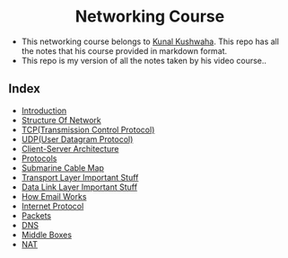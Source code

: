 <div align=center>
  <h1>Networking Course</h1>
</div>

- This networking course belongs to [Kunal Kushwaha](https://github.com/kunal-kushwaha). This repo has all the notes that his course provided in markdown format.
- This repo is my version of all the notes taken by his video course..


## Index

- [Introduction](./Introduction.md)
- [Structure Of Network](./Structure-Of-Network.md)
- [TCP(Transmission Control Protocol)](./TCP.md)
- [UDP(User Datagram Protocol)](./UDP.md)
- [Client-Server Architecture](./Client-Server-Architecture.md)
- [Protocols](./Protocols.md)
- [Submarine Cable Map](./Submarine-Cables-Map.md)
- [Transport Layer Important Stuff](./Transport-Layer.md)
- [Data Link Layer Important Stuff](./Data-Link-Layer.md)
- [How Email Works](./How-Email-Works.md)
- [Internet Protocol](./Internet-Protocol.md)
- [Packets](./Packets.md)
- [DNS](./DNS.md)
- [Middle Boxes](./Middle-Boxes.md)
- [NAT](./NAT.md)
